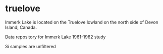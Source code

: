 # truelove
Immerk Lake is located on the Truelove lowland on the north side of Devon Island, Canada.

Data repository for Immerk Lake 1961-1962 study

Si samples are unfiltered
